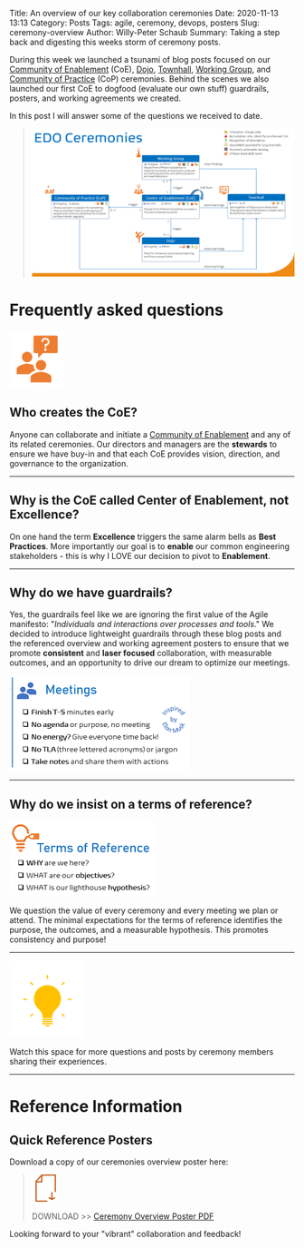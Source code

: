 Title: An overview of our key collaboration ceremonies
Date: 2020-11-13 13:13
Category: Posts
Tags: agile, ceremony, devops, posters
Slug: ceremony-overview
Author: Willy-Peter Schaub
Summary: Taking a step back and digesting this weeks storm of ceremony posts.

During this week we launched a tsunami of blog posts focused on our [Community of Enablement](/images/coming-soon.png) (CoE), [Dojo](/images/coming-soon.png), [Townhall](/images/coming-soon.png), [Working Group](/images/coming-soon.png), and [Community of Practice](/images/coming-soon.png) (CoP) ceremonies. Behind the scenes we also launched our first CoE to dogfood (evaluate our own stuff) guardrails, posters, and working agreements we created.

In this post I will answer some of the questions we received to date.

> ![Overview](../images/ceremonies-overview.png)

# Frequently asked questions

![FAQ](../images/automation-lesson-1-5.png)

## Who creates the CoE?

Anyone can collaborate and initiate a [Community of Enablement](/images/coming-soon.png) and any of its related ceremonies. Our directors and managers are the **stewards** to ensure we have buy-in and that each CoE provides vision, direction, and governance to the organization. 

---

## Why is the CoE called Center of Enablement, not Excellence?

On one hand the term **Excellence** triggers the same alarm bells as **Best Practices**. More importantly our goal is to **enable** our common engineering stakeholders - this is why I LOVE our decision to pivot to **Enablement**.

---

## Why do we have guardrails?

Yes, the guardrails feel like we are ignoring the first value of the Agile manifesto: "_Individuals and interactions over processes and tools_." We decided to introduce lightweight guardrails through these blog posts and the referenced overview and working agreement posters to ensure that we promote **consistent** and **laser focused** collaboration, with measurable outcomes, and an opportunity to drive our dream to optimize our meetings.

![Meetings](../images/ceremony-overview-1x.png)

---

## Why do we insist on a terms of reference?

![Meetings](../images/ceremony-overview-2.png)

We question the value of every ceremony and every meeting we plan or attend. The minimal expectations for the terms of reference identifies the purpose, the outcomes, and a measurable hypothesis. This promotes consistency and purpose!

---

![Meetings](../images/azuredevop-automation-stakeholders-3.png)

Watch this space for more questions and posts by ceremony members sharing their experiences.

---

# Reference Information

## Quick Reference Posters

Download a copy of our ceremonies overview poster here:

> ![Poster](../images/moving-hundreds-of-pipeline-snowflakes-qr-1-2.png)
>
> DOWNLOAD >> [Ceremony Overview Poster PDF](/documents/working-agreement-ceremonies-overview.pdf)

Looking forward to your "vibrant" collaboration and feedback!

